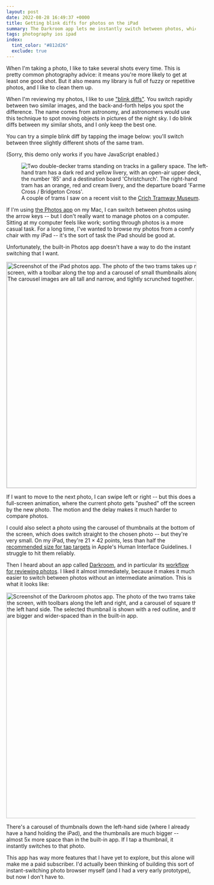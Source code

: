 ```yaml
---
layout: post
date: 2022-08-28 16:49:37 +0000
title: Getting blink diffs for photos on the iPad
summary: The Darkroom app lets me instantly switch between photos, which is how I compare and review shots.
tags: photography ios ipad
index:
  tint_color: "#812d26"
  exclude: true
---
```


When I'm taking a photo, I like to take several shots every time.
This is pretty common photography advice: it means you're more likely to get at least one good shot.
But it also means my library is full of fuzzy or repetitive photos, and I like to clean them up.

When I'm reviewing my photos, I like to use ["blink diffs"][blink diffs].
You switch rapidly between two similar images, and the back-and-forth helps you spot the difference.
The name comes from astronomy, and astronomers would use this technique to spot moving objects in pictures of the night sky.
I do blink diffs between my similar shots, and I only keep the best one.

You can try a simple blink diff by tapping the image below: you'll switch between three slightly different shots of the same tram.

<script>
  /* Ideally I'd send multiple sizes of image in srcset, but that doesn't seem to update -- since these are only ~750kB total, I think it's okay. */
  function switchImages() {
    const image = document.getElementById("switchableImage");
    if (image.src.indexOf("P7160890") !== -1) {
      image.src = image.src.replace("P7160890", "P7160891");
    } else if (image.src.indexOf("P7160891") !== -1) {
      image.src = image.src.replace("P7160891", "P7160889");
    } else {
      image.src = image.src.replace("P7160889", "P7160890");
    }
  }
</script>

<noscript>
  (Sorry, this demo only works if you have JavaScript enabled.)
</noscript>

<figure style="width: 500px;">
  <img src="/images/2022/P7160890_2x.jpg" id="switchableImage" onclick="script:switchImages();" style="cursor: pointer;" alt="Two double-decker trams standing on tracks in a gallery space. The left-hand tram has a dark red and yellow livery, with an open-air upper deck, the number '85' and a destination board 'Christchurch'. The right-hand tram has an orange, red and cream livery, and the departure board 'Farme Cross / Bridgeton Cross'.">
  <figcaption>
    A couple of trams I saw on a recent visit to the <a href="https://www.tramway.co.uk/">Crich Tramway Museum</a>.
  </figcaption>
</figure>

If I'm using [the Photos app] on my Mac, I can switch between photos using the arrow keys -- but I don't really want to manage photos on a computer.
Sitting at my computer feels like work; sorting through photos is a more casual task.
For a long time, I've wanted to browse my photos from a comfy chair with my iPad -- it's the sort of task the iPad should be good at.

Unfortunately, the built-in Photos app doesn't have a way to do the instant switching that I want.

<img src="/images/2022/ipad_photos_1x.jpg" srcset="/images/2022/ipad_photos_1x.jpg 1x, /images/2022/ipad_photos_2x.jpg 2x" style="width: 600px; border: 0.5px solid #d4d3d4;" alt="Screenshot of the iPad photos app. The photo of the two trams takes up most of the screen, with a toolbar along the top and a carousel of small thumbnails along the bottom. The carousel images are all tall and narrow, and tightly scrunched together.">

If I want to move to the next photo, I can swipe left or right -- but this does a full-screen animation, where the current photo gets "pushed" off the screen by the new photo.
The motion and the delay makes it much harder to compare photos.

I could also select a photo using the carousel of thumbnails at the bottom of the screen, which does switch straight to the chosen photo -- but they're very small.
On my iPad, they're 21&nbsp;&times;&nbsp;42&nbsp;points, less than half the [recommended size for tap targets][hig] in Apple's Human Interface Guidelines.
I struggle to hit them reliably.

Then I heard about an app called [Darkroom], and in particular its [workflow for reviewing photos][workflow].
I liked it almost immediately, because it makes it much easier to switch between photos without an intermediate animation.
This is what it looks like:

<img src="/images/2022/darkroom_photos_1x.jpg" srcset="/images/2022/darkroom_photos_1x.jpg 1x, /images/2022/darkroom_photos_2x.jpg 2x" style="width: 600px;" alt="Screenshot of the Darkroom photos app. The photo of the two trams takes up most of the screen, with toolbars along the left and right, and a carousel of square thumbnails up the left hand side. The selected thumbnail is shown with a red outline, and the thumbnails are bigger and wider-spaced than in the built-in app.">

There's a carousel of thumbnails down the left-hand side (where I already have a hand holding the iPad), and the thumbnails are much bigger -- almost 5x more space than in the built-in app.
If I tap a thumbnail, it instantly switches to that photo.

<!--
Photos app = 42 × 84 = 3528 pixels
Darkroom  132 × 132 = 17,424 pixels

17,424 / 3528 = 4.939

https://developer.apple.com/design/human-interface-guidelines/foundations/layout

> On touch screens, provide ample touch targets for interactive components. Maintain a minimum tappable area of 44x44 points for all controls.
 -->

This app has way more features that I have yet to explore, but this alone will make me a paid subscriber.
I'd actually been thinking of building this sort of instant-switching photo browser myself (and I had a very early prototype), but now I don't have to.

[blink diffs]: https://en.wikipedia.org/wiki/Blink_comparator
[the Photos app]: https://en.wikipedia.org/wiki/Apple_Photos
[hig]: https://developer.apple.com/design/human-interface-guidelines/foundations/layout#best-practices
[Darkroom]: https://darkroom.co
[workflow]: https://medium.com/@jasperhauser/manage-your-growing-darkroom-photo-library-with-flag-reject-77c9e1816ef2

